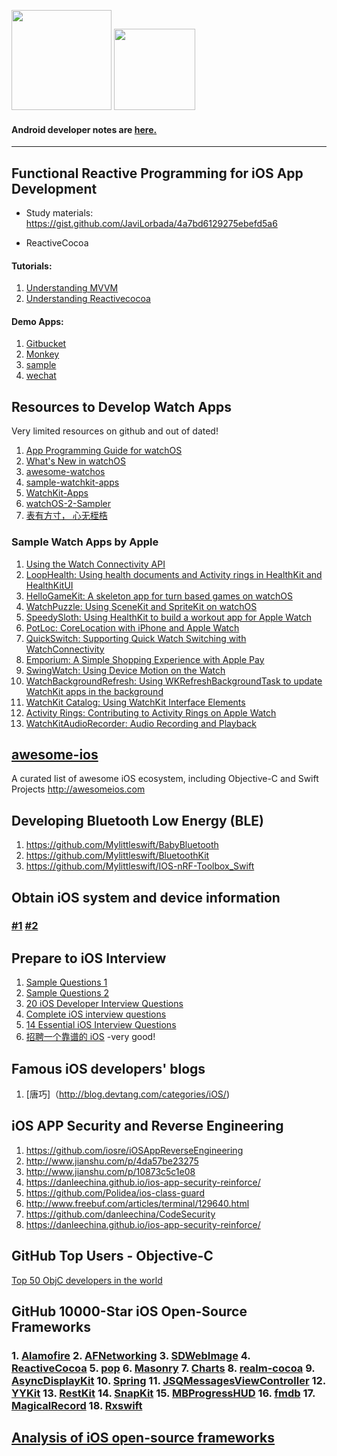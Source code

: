 <img src="https://github.com/Mylittleswift/Developer_Notes/blob/master/logo/ios_logo.png" width="160"> <img src="https://github.com/Mylittleswift/Developer_Notes/blob/master/logo/watchos_logo.png" width="130">

#### Android developer notes are [here.](https://github.com/Mylittleswift/Developer_Notes/blob/master/Android_Notes.md)
------------------------------------------------------------------------------------------------------------------------------

## Functional Reactive Programming for iOS App Development
- Study materials: https://gist.github.com/JaviLorbada/4a7bd6129275ebefd5a6

- ReactiveCocoa 
#### Tutorials:
1. [Understanding MVVM](http://www.sprynthesis.com/2014/12/06/reactivecocoa-mvvm-introduction/)
2. [Understanding Reactivecocoa](http://blog.leichunfeng.com/blog/2015/12/25/reactivecocoa-v2-dot-5-yuan-ma-jie-xi-zhi-jia-gou-zong-lan/)

#### Demo Apps:
1. [Gitbucket](https://github.com/leichunfeng/MVVMReactiveCocoa)
2. [Monkey](https://github.com/coderyi/Monkey)
3. [sample](https://github.com/lovemo/MVVMFramework)
4. [wechat](https://github.com/Mylittleswift/WeChat)

## Resources to Develop Watch Apps
Very limited resources on github and out of dated!
1. [App Programming Guide for watchOS](https://developer.apple.com/library/content/documentation/General/Conceptual/WatchKitProgrammingGuide/index.html#//apple_ref/doc/uid/TP40014969)
2. [What's New in watchOS](https://developer.apple.com/library/content/releasenotes/General/WhatsNewInwatchOS/Articles/watchOS_4_0.html#//apple_ref/doc/uid/TP40017636-SW1)
3. [awesome-watchos](https://github.com/yenchenlin/awesome-watchos)
4. [sample-watchkit-apps](https://github.com/sanketfirodiya/sample-watchkit-apps)
5. [WatchKit-Apps](https://github.com/kostiakoval/WatchKit-Apps)
6. [watchOS-2-Sampler](https://github.com/shu223/watchOS-2-Sampler)
7. [表有方寸， 心无桎梏](http://www.cocoachina.com/applewatch/)

### Sample Watch Apps by Apple
1. [Using the Watch Connectivity API](https://developer.apple.com/library/content/samplecode/SimpleWatchConnectivity/Introduction/Intro.html#//apple_ref/doc/uid/TP40017663)
2. [LoopHealth: Using health documents and Activity rings in HealthKit and HealthKitUI](https://developer.apple.com/library/content/samplecode/LoopHealth/Introduction/Intro.html#//apple_ref/doc/uid/TP40017553)
3. [HelloGameKit: A skeleton app for turn based games on watchOS](https://developer.apple.com/library/content/samplecode/HelloGameKit/Introduction/Intro.html#//apple_ref/doc/uid/TP40017337)
4. [WatchPuzzle: Using SceneKit and SpriteKit on watchOS](https://developer.apple.com/library/content/samplecode/WatchPuzzle/Introduction/Intro.html#//apple_ref/doc/uid/TP40017284)
5. [SpeedySloth: Using HealthKit to build a workout app for Apple Watch](https://developer.apple.com/library/content/samplecode/SpeedySloth/Introduction/Intro.html#//apple_ref/doc/uid/TP40017338)
6. [PotLoc: CoreLocation with iPhone and Apple Watch](https://developer.apple.com/library/content/samplecode/PotLoc/Introduction/Intro.html#//apple_ref/doc/uid/TP40016176)
7. [QuickSwitch: Supporting Quick Watch Switching with WatchConnectivity](https://developer.apple.com/library/content/samplecode/QuickSwitch/Introduction/Intro.html#//apple_ref/doc/uid/TP40016647)
8. [Emporium: A Simple Shopping Experience with Apple Pay](https://developer.apple.com/library/content/samplecode/Emporium/Introduction/Intro.html#//apple_ref/doc/uid/TP40016175)
9. [SwingWatch: Using Device Motion on the Watch](https://developer.apple.com/library/content/samplecode/SwingWatch/Introduction/Intro.html#//apple_ref/doc/uid/TP40017286)
10. [WatchBackgroundRefresh: Using WKRefreshBackgroundTask to update WatchKit apps in the background](https://developer.apple.com/library/content/samplecode/WatchBackgroundRefresh/Introduction/Intro.html#//apple_ref/doc/uid/TP40017295)
11. [WatchKit Catalog: Using WatchKit Interface Elements](https://developer.apple.com/library/content/samplecode/WKInterfaceCatalog/Introduction/Intro.html#//apple_ref/doc/uid/TP40015046)
12. [Activity Rings: Contributing to Activity Rings on Apple Watch](https://developer.apple.com/library/content/samplecode/ActivityRings/Introduction/Intro.html#//apple_ref/doc/uid/TP40016623)
13. [WatchKitAudioRecorder: Audio Recording and Playback](https://developer.apple.com/library/content/samplecode/WatchKitAudioRecorder/Introduction/Intro.html#//apple_ref/doc/uid/TP40016225)


## [awesome-ios](https://github.com/vsouza/awesome-ios)
A curated list of awesome iOS ecosystem, including Objective-C and Swift Projects http://awesomeios.com


## Developing Bluetooth Low Energy (BLE)
1. https://github.com/Mylittleswift/BabyBluetooth
2. https://github.com/Mylittleswift/BluetoothKit
3. https://github.com/Mylittleswift/IOS-nRF-Toolbox_Swift


## Obtain iOS system and device information 
### [#1](https://github.com/Shmoopi/iOS-System-Services) [#2](https://github.com/liuzhongning/NNDeviceInformation)


## Prepare to iOS Interview
1. [Sample Questions 1](https://github.com/Mylittleswift/Andriod-iOS-Blogs/blob/master/topics/ios-interview.md)
2. [Sample Questions 2](https://github.com/Mylittleswift/Andriod-iOS-Blogs/blob/master/topics/iOS-interview(chinese).md)
3. [20 iOS Developer Interview Questions](https://www.codementor.io/mattgoldspink/ios-interview-tips-questions-answers-objective-c-du1088nfb)
4. [Complete iOS interview questions](https://github.com/chaoskyme/iOS-Interview-Questions)
5. [14 Essential iOS Interview Questions](https://www.toptal.com/ios/interview-questions)
6. [招聘一个靠谱的 iOS](https://github.com/ChenYilong/iOSInterviewQuestions) -very good!

## Famous iOS developers' blogs
1. [唐巧]（http://blog.devtang.com/categories/iOS/)

## iOS APP Security and Reverse Engineering
1. <https://github.com/iosre/iOSAppReverseEngineering>
2. <http://www.jianshu.com/p/4da57be23275>
3. <http://www.jianshu.com/p/10873c5c1e08>
4. <https://danleechina.github.io/ios-app-security-reinforce/>
5. <https://github.com/Polidea/ios-class-guard>
6. <http://www.freebuf.com/articles/terminal/129640.html>
7. <https://github.com/danleechina/CodeSecurity>
8. <https://danleechina.github.io/ios-app-security-reinforce/>

## GitHub Top Users - Objective-C
[Top 50 ObjC developers in the world](https://github.com/Mylittleswift/Monkey/blob/master/github_top_users_repositories/github_top_users_objective-c_world.md)

## GitHub 10000-Star iOS Open-Source Frameworks
### 1. [Alamofire](https://github.com/Alamofire/Alamofire) 2. [AFNetworking](https://github.com/AFNetworking/AFNetworking)  3. [SDWebImage](https://github.com/rs/SDWebImage)  4. [ReactiveCocoa](https://github.com/ReactiveCocoa/ReactiveCocoa)  5. [pop](https://github.com/facebook/pop) 6. [Masonry](https://github.com/SnapKit/Masonry) 7. [Charts](https://github.com/danielgindi/Charts) 8. [realm-cocoa](https://github.com/realm/realm-cocoa)  9. [AsyncDisplayKit](https://github.com/facebookarchive/AsyncDisplayKit) 10. [Spring](https://github.com/MengTo/Spring) 11. [JSQMessagesViewController](https://github.com/jessesquires/JSQMessagesViewController)  12. [YYKit](https://github.com/ibireme/YYKit) 13. [RestKit](https://github.com/RestKit/RestKit) 14. [SnapKit](https://github.com/SnapKit/SnapKit) 15. [MBProgressHUD](https://github.com/jdg/MBProgressHUD) 16. [fmdb](https://github.com/ccgus/fmdb) 17. [MagicalRecord](https://github.com/magicalpanda/MagicalRecord) 18. [Rxswift](https://github.com/ReactiveX/RxSwift)

## [Analysis of iOS open-source frameworks](https://github.com/Draveness/Analyze/blob/master/README.md)
